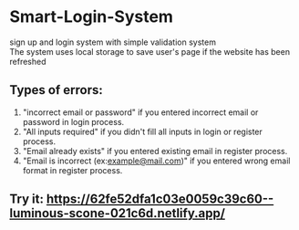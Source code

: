 # Smart-Login-System
sign up and login system with simple validation system <br/> The system uses local storage to save user's page if the website has been refreshed <br/>
## Types of errors:
1. "incorrect email or password" if you entered incorrect email or password in login process.
2. "All inputs required" if you didn't fill all inputs in login or register process.
3. "Email already exists" if you entered existing email in register process.
4. "Email is incorrect (ex:example@mail.com)" if you entered wrong email format in register process.
## Try it: https://62fe52dfa1c03e0059c39c60--luminous-scone-021c6d.netlify.app/

